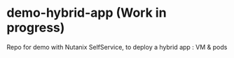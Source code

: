 # demo-hybrid-app (Work in progress)
Repo for demo with Nutanix SelfService, to deploy a hybrid app : VM &amp; pods

